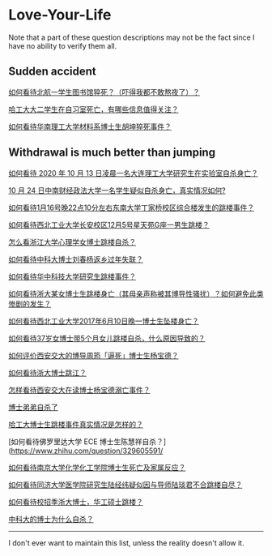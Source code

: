 # Love-Your-Life

Note that a part of these question descriptions may not be the fact since I have no ability to verify them all.

## Sudden accident

[如何看待北航一学生图书馆猝死？（吓得我都不敢熬夜了）？](https://www.zhihu.com/question/430046490)

[哈工大大二学生在自习室死亡，有哪些信息值得关注？](https://www.zhihu.com/question/431952602)

[如何看待华南理工大学材料系博士生胡坤猝死事件？](https://www.zhihu.com/question/310301027)

## Withdrawal is much better than jumping

[如何看待 2020 年 10 月 13 日凌晨一名大连理工大学研究生在实验室自杀身亡？](https://www.zhihu.com/question/425411521/)

[10 月 24 日中南财经政法大学一名学生疑似自杀身亡，真实情况如何?](https://www.zhihu.com/question/427107892)

[如何看待1月16号晚22点10分左右东南大学丁家桥校区综合楼发生的跳楼事件？](https://www.zhihu.com/question/439723782)

[如何看待西北工业大学长安校区12月5号星天苑G座一男生跳楼？](https://www.zhihu.com/question/433412573)

[怎么看浙江大学心理学女博士跳楼自杀？](https://www.zhihu.com/question/57387457)

[如何看待中科大博士刘春杨返乡过年失联？](https://www.zhihu.com/question/311990924/)

[如何看待华中科技大学研究生跳楼事件？](https://www.zhihu.com/question/344313439)

[如何看待浙大某女博士生跳楼身亡（其母亲声称被其博导性骚扰）？如何避免此类惨剧的发生？](https://www.zhihu.com/question/414969196)

[如何看待西北工业大学2017年6月10日晚一博士生坠楼身亡？](https://www.zhihu.com/question/60977461/answer/183589760)

[如何看待37岁女博士带5个月女儿跳楼自杀，什么原因导致的？](https://www.zhihu.com/question/391681514/answer/1212284874)

[如何评价西安交大的博导周筠「逼死」博士生杨宝德？](https://www.zhihu.com/question/265236935/)

[如何看待浙大博士跳江？](https://www.zhihu.com/question/298233319/)

[怎样看待西安交大在读博士杨宝德溺亡事件？](https://www.zhihu.com/question/265317496)

[博士弟弟自杀了](https://zhuanlan.zhihu.com/p/124173850)

[哈工大博士生跳楼事件真实情况是怎样的？](https://www.zhihu.com/question/25415063)

[如何看待佛罗里达大学 ECE 博士生陈慧祥自杀？](https://www.zhihu.com/question/329605591/

[如何看待南京大学化学化工学院博士生死亡及家属反应？](https://www.zhihu.com/question/54190072)

[如何看待同济大学医学院研究生陆经纬疑似因与导师陆琰君不合跳楼自尽？](https://www.zhihu.com/question/308045928/)

[如何看待校招季浙大博士，华工硕士跳楼？](https://www.zhihu.com/question/299016962/)

[中科大的博士为什么自杀？](https://zhuanlan.zhihu.com/p/65911759)

---

I don't ever want to maintain this list, unless the reality doesn't allow it.

